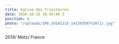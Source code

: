 ```yaml
---
title: Eglise des Trinitaires
date: 2016-10-16 16:45:00 Z
position: 6
photo: "/uploads/IMG_20141215_141303507%20(1).jpg"
---
```


2014/ Metz/ France